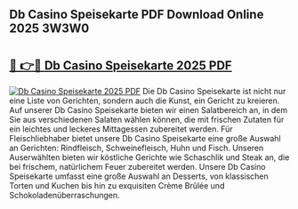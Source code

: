 ## Db Casino Speisekarte PDF Download Online 2025 3W3W0

# <h2><a href="http://gc7pmmy.nevu.top/?p=Db+Casino+Speisekarte">🔗 👉🔴 Db Casino Speisekarte 2025 PDF</a></h2>

[![Db Casino Speisekarte 2025 PDF](https://i.imgur.com/dBaPXMq.png)](http://gc7pmmy.nevu.top/?p=Db+Casino+Speisekarte)
Die Db Casino Speisekarte ist nicht nur eine Liste von Gerichten, sondern auch die Kunst, ein Gericht zu kreieren. Auf unserer Db Casino Speisekarte bieten wir einen Salatbereich an, in dem Sie aus verschiedenen Salaten wählen können, die mit frischen Zutaten für ein leichtes und leckeres Mittagessen zubereitet werden. Für Fleischliebhaber bietet unsere Db Casino Speisekarte eine große Auswahl an Gerichten: Rindfleisch, Schweinefleisch, Huhn und Fisch. Unseren Auserwählten bieten wir köstliche Gerichte wie Schaschlik und Steak an, die bei frischem, natürlichem Feuer zubereitet werden. Unsere Db Casino Speisekarte umfasst eine große Auswahl an Desserts, von klassischen Torten und Kuchen bis hin zu exquisiten Crème Brûlée und Schokoladenüberraschungen.

